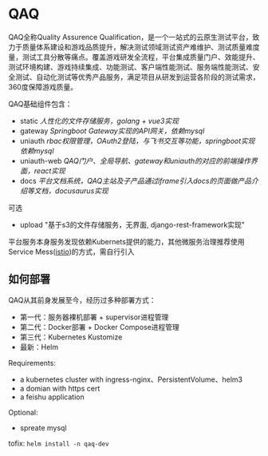 # QAQ

QAQ全称Quality Assurence Qualification，是一个一站式的云原生测试平台，致力于质量体系建设和游戏品质提升，解决测试领域测试资产难维护、测试质量难度量，测试工具分散等痛点。覆盖游戏研发全流程，平台集成质量门户、效能提升、测试环境构建、游戏持续集成、功能测试、客户端性能测试、服务端性能测试、安全测试、自动化测试等优秀产品服务，满足项目从研发到运营各阶段的测试需求，360度保障游戏质量。

QAQ基础组件包含：
- static *人性化的文件存储服务，golang + vue3实现*
- gateway *Springboot Gateway实现的API网关，依赖mysql*
- uniauth *rbac权限管理，OAuth2登陆，与飞书交互等功能，springboot实现依赖mysql*
- uniauth-web *QAQ门户、全局导航、gateway和uniauth的对应的前端操作界面，react实现*
- docs *平台文档系统，QAQ主站及子产品通过iframe引入docs的页面做产品介绍等文档，docusaurus实现*

可选
- upload "基于s3的文件存储服务，无界面, django-rest-framework实现"

平台服务本身服务发现依赖Kubernets提供的能力，其他微服务治理推荐使用Service Mess([istio](https://istio.io/latest/about/service-mesh/))的方式，需自行引入


## 如何部署
QAQ从其前身发展至今，经历过多种部署方式：
- 第一代：服务器裸机部署 + supervisor进程管理
- 第二代：Docker部署 + Docker Compose进程管理
- 第三代：Kubernetes Kustomize
- 最新：Helm

Requirements:
- a kubernetes cluster with ingress-nginx、PersistentVolume、helm3
- a domian with https cert
- a feishu application

Optional:
- spreate mysql

tofix:
`helm install -n qaq-dev`